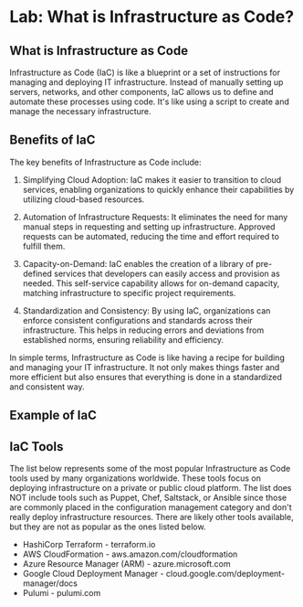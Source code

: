 # Lab: What is Infrastructure as Code?

## What is Infrastructure as Code

Infrastructure as Code (IaC) is like a blueprint or a set of instructions for managing and deploying IT infrastructure. Instead of manually setting up servers, networks, and other components, IaC allows us to define and automate these processes using code. It's like using a script to create and manage the necessary infrastructure.

## Benefits of IaC

The key benefits of Infrastructure as Code include:

1. Simplifying Cloud Adoption: IaC makes it easier to transition to cloud services, enabling organizations to quickly enhance their capabilities by utilizing cloud-based resources.

2. Automation of Infrastructure Requests: It eliminates the need for many manual steps in requesting and setting up infrastructure. Approved requests can be automated, reducing the time and effort required to fulfill them.

3. Capacity-on-Demand: IaC enables the creation of a library of pre-defined services that developers can easily access and provision as needed. This self-service capability allows for on-demand capacity, matching infrastructure to specific project requirements.

4. Standardization and Consistency: By using IaC, organizations can enforce consistent configurations and standards across their infrastructure. This helps in reducing errors and deviations from established norms, ensuring reliability and efficiency.

In simple terms, Infrastructure as Code is like having a recipe for building and managing your IT infrastructure. It not only makes things faster and more efficient but also ensures that everything is done in a standardized and consistent way.

## Example of IaC

## IaC Tools

The list below represents some of the most popular Infrastructure as Code tools used by many organizations worldwide. These tools focus on deploying infrastructure on a private or public cloud platform. The list does NOT include tools such as Puppet, Chef, Saltstack, or Ansible since those are commonly placed in the configuration management category and don't really deploy infrastructure resources. There are likely other tools available, but they are not as popular as the ones listed below.

- HashiCorp Terraform - terraform.io
- AWS CloudFormation - aws.amazon.com/cloudformation
- Azure Resource Manager (ARM) - azure.microsoft.com
- Google Cloud Deployment Manager - cloud.google.com/deployment-manager/docs
- Pulumi - pulumi.com

